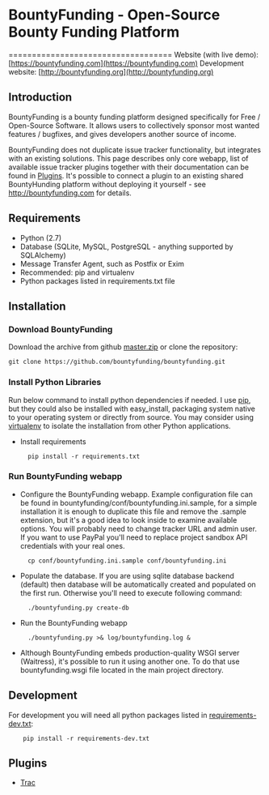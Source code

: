 # BountyFunding - Open-Source Bounty Funding Platform
===================================
Website (with live demo): [https://bountyfunding.com](https://bountyfunding.com) 
Development website: [http://bountyfunding.org](http://bountyfunding.org)

Introduction
------------
BountyFunding is a bounty funding platform designed specifically for Free / Open-Source Software. It allows users to collectively sponsor most wanted features / bugfixes, and gives developers another source of income. 

BountyFunding does not duplicate issue tracker functionality, but integrates with an existing solutions. This page describes only core webapp, list of available issue tracker plugins together with their documentation can be found in [Plugins](#plugins). It's possible to connect a plugin to an existing shared BountyHunding platform without deploying it yourself - see http://bountyfunding.com for details.
 
Requirements
------------
* Python (2.7)
* Database (SQLite, MySQL, PostgreSQL - anything supported by SQLAlchemy)
* Message Transfer Agent, such as Postfix or Exim
* Recommended: pip and virtualenv
* Python packages listed in requirements.txt file

Installation
------------

### Download BountyFunding
Download the archive from github [master.zip](https://github.com/bountyfunding/bountyfunding/archive/master.zip) or clone the repository:
	
	git clone https://github.com/bountyfunding/bountyfunding.git

### Install Python Libraries
Run below command to install python dependencies if needed. I use [pip](http://www.pip-installer.org), but they could also be installed with easy_install, packaging system native to your operating system or directly from source. You may consider using [virtualenv](http://www.virtualenv.org) to isolate the installation from other Python applications.

* Install requirements

		pip install -r requirements.txt

### Run BountyFunding webapp

* Configure the BountyFunding webapp. Example configuration file can be found in bountyfunding/conf/bountyfunding.ini.sample, for a simple installation it is enough to duplicate this file and remove the .sample extension, but it's a good idea to look inside to examine available options. You will probably need to change tracker URL and admin user. If you want to use PayPal you'll need to replace project sandbox API credentials with your real ones. 

		cp conf/bountyfunding.ini.sample conf/bountyfunding.ini

* Populate the database. If you are using sqlite database backend (default) then database will be automatically created and populated on the first run. Otherwise you'll need to execute following command:

		./bountyfunding.py create-db

* Run the BountyFunding webapp

		./bountyfunding.py >& log/bountyfunding.log &

* Although BountyFunding embeds production-quality WSGI server (Waitress), it's possible to run it using another one. To do that use bountyfunding.wsgi file located in the main project directory.

Development
-----------
For development you will need all python packages listed in [requirements-dev.txt](requirements-dev.txt):
	
		pip install -r requirements-dev.txt

Plugins
-------
* [Trac](plugin/trac/README.md) 
